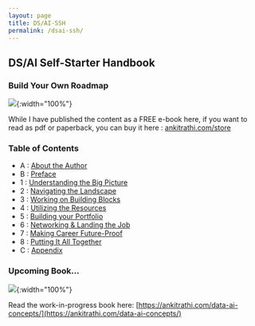 ```yaml
---
layout: page
title: DS/AI-SSH
permalink: /dsai-ssh/
---
```



## DS/AI Self-Starter Handbook

### Build Your Own Roadmap

![](https://cdn-images-1.medium.com/max/600/1*VJmZvc1hhRMqC8MiTt_V5g.png){:width="100%"}

While I have published the content as a FREE e-book here, if you want to read as pdf or paperback, you can buy it here : [ankitrathi.com/store](https://ankitrathi.com/store)

### Table of Contents
 - A : [About the Author](https://ankit-rathi.github.io/dsai-ssh/about-the-author/)
 - B : [Preface](https://ankit-rathi.github.io/dsai-ssh/preface/)
 - 1 : [Understanding the Big Picture](https://ankit-rathi.github.io/dsai-ssh/understanding-the-big-picture/)
 - 2 : [Navigating the Landscape](https://ankit-rathi.github.io/dsai-ssh/navigating-the-landscape/)
 - 3 : [Working on Building Blocks](https://ankit-rathi.github.io/dsai-ssh/working-on-building-blocks/)
 - 4 : [Utilizing the Resources](https://ankit-rathi.github.io/dsai-ssh/utilizing-the-resources/)
 - 5 : [Building your Portfolio](https://ankit-rathi.github.io/dsai-ssh/building-your-portfolio/)
 - 6 : [Networking & Landing the Job](https://ankit-rathi.github.io/dsai-ssh/networking-landing-the-job/)
 - 7 : [Making Career Future-Proof](https://ankit-rathi.github.io/dsai-ssh/making-career-future-proof/)
 - 8 : [Putting It All Together](https://ankit-rathi.github.io/dsai-ssh/putting-it-all-together/)
 - C : [Appendix](https://ankit-rathi.github.io/dsai-ssh/appendix/)
 
 
### Upcoming Book...

![](https://cdn-images-1.medium.com/max/800/1*mcaSI_fXXsV_3yQfpUdZdg.png){:width="100%"}

Read the work-in-progress book here: [https://ankitrathi.com/data-ai-concepts/](https://ankitrathi.com/data-ai-concepts/)

